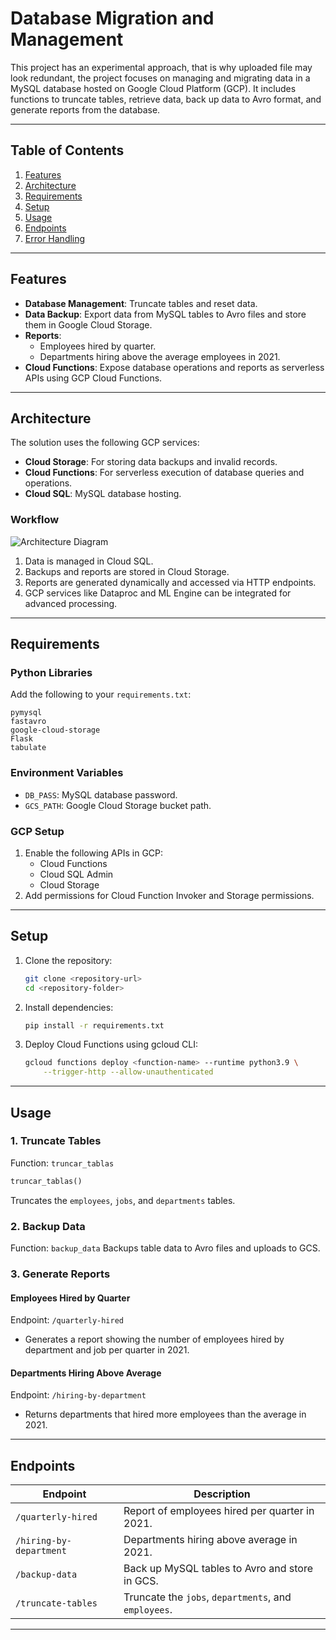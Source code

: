 # Database Migration and Management

This project has an experimental approach, that is why uploaded file may look redundant, the project focuses on managing and migrating data in a MySQL database hosted on Google Cloud Platform (GCP). It includes functions to truncate tables, retrieve data, back up data to Avro format, and generate reports from the database.

---

## Table of Contents
1. [Features](#features)
2. [Architecture](#architecture)
3. [Requirements](#requirements)
4. [Setup](#setup)
5. [Usage](#usage)
6. [Endpoints](#endpoints)
7. [Error Handling](#error-handling)

---

## Features
- **Database Management**: Truncate tables and reset data.
- **Data Backup**: Export data from MySQL tables to Avro files and store them in Google Cloud Storage.
- **Reports**:
  - Employees hired by quarter.
  - Departments hiring above the average employees in 2021.
- **Cloud Functions**: Expose database operations and reports as serverless APIs using GCP Cloud Functions.

---

## Architecture
The solution uses the following GCP services:
- **Cloud Storage**: For storing data backups and invalid records.
- **Cloud Functions**: For serverless execution of database queries and operations.
- **Cloud SQL**: MySQL database hosting.

### Workflow
![Architecture Diagram](link_to_architecture_diagram.png)  

1. Data is managed in Cloud SQL.
2. Backups and reports are stored in Cloud Storage.
3. Reports are generated dynamically and accessed via HTTP endpoints.
4. GCP services like Dataproc and ML Engine can be integrated for advanced processing.

---

## Requirements

### Python Libraries
Add the following to your `requirements.txt`:
```plaintext
pymysql
fastavro
google-cloud-storage
Flask
tabulate
```

### Environment Variables
- `DB_PASS`: MySQL database password.
- `GCS_PATH`: Google Cloud Storage bucket path.

### GCP Setup
1. Enable the following APIs in GCP:
   - Cloud Functions
   - Cloud SQL Admin
   - Cloud Storage
2. Add permissions for Cloud Function Invoker and Storage permissions.

---

## Setup
1. Clone the repository:
   ```bash
   git clone <repository-url>
   cd <repository-folder>
   ```
2. Install dependencies:
   ```bash
   pip install -r requirements.txt
   ```
3. Deploy Cloud Functions using gcloud CLI:
   ```bash
   gcloud functions deploy <function-name> --runtime python3.9 \
       --trigger-http --allow-unauthenticated
   ```

---

## Usage

### 1. Truncate Tables
Function: `truncar_tablas`
```python
truncar_tablas()
```
Truncates the `employees`, `jobs`, and `departments` tables.

### 2. Backup Data
Function: `backup_data`
Backups table data to Avro files and uploads to GCS.

### 3. Generate Reports
#### Employees Hired by Quarter
Endpoint: `/quarterly-hired`
- Generates a report showing the number of employees hired by department and job per quarter in 2021.

#### Departments Hiring Above Average
Endpoint: `/hiring-by-department`
- Returns departments that hired more employees than the average in 2021.

---

## Endpoints
| Endpoint                          | Description                                             |
|-----------------------------------|---------------------------------------------------------|
| `/quarterly-hired`                | Report of employees hired per quarter in 2021.         |
| `/hiring-by-department`           | Departments hiring above average in 2021.              |
| `/backup-data`                    | Back up MySQL tables to Avro and store in GCS.         |
| `/truncate-tables`                | Truncate the `jobs`, `departments`, and `employees`.   |

---

